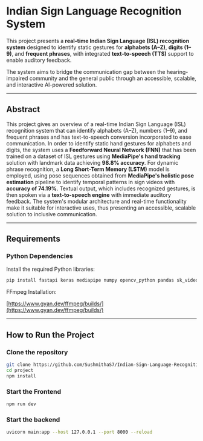 #  Indian Sign Language Recognition System

This project presents a **real-time Indian Sign Language (ISL) recognition system** designed to identify static gestures for **alphabets (A–Z)**, **digits (1–9)**, and **frequent phrases**, with integrated **text-to-speech (TTS)** support to enable auditory feedback.

The system aims to bridge the communication gap between the hearing-impaired community and the general public through an accessible, scalable, and interactive AI-powered solution.

---

##  Abstract

This project gives an overview of a real-time Indian Sign Language (ISL) recognition system that can identify alphabets (A–Z), numbers (1–9), and frequent phrases and has text-to-speech conversion incorporated to ease communication. In order to identify static hand gestures for alphabets and digits, the system uses a **Feedforward Neural Network (FNN)** that has been trained on a dataset of ISL gestures using **MediaPipe's hand tracking** solution with landmark data achieving **98.8% accuracy**. For dynamic phrase recognition, a **Long Short-Term Memory (LSTM)** model is employed, using pose sequences obtained from **MediaPipe's holistic pose estimation** pipeline to identify temporal patterns in sign videos with **accuracy of 74.19%**. Textual output, which includes recognized gestures, is then spoken via a **text-to-speech engine** with immediate auditory feedback. The system's modular architecture and real-time functionality make it suitable for interactive uses, thus presenting an accessible, scalable solution to inclusive communication.

---


## Requirements

### Python Dependencies
Install the required Python libraries:
```bash
pip install fastapi keras mediapipe numpy opencv_python pandas sk_video tensorflow uvicorn
```
FFmpeg Installation:

[https://www.gyan.dev/ffmpeg/builds/](https://www.gyan.dev/ffmpeg/builds/)

---

## How to Run the Project

### Clone the repository
```bash
git clone https://github.com/SushmithaS7/Indian-Sign-Language-Recognition.git
cd project
npm install
```

### Start the Frontend

```bash
npm run dev
```

### Start the backend

```bash
uvicorn main:app --host 127.0.0.1 --port 8000 --reload
```

 

